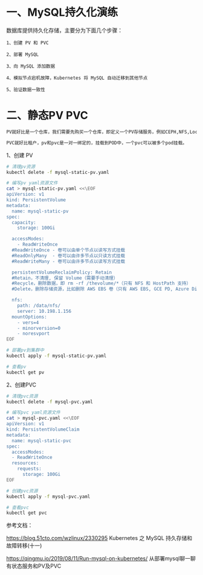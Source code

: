 # 一、MySQL持久化演练

数据库提供持久化存储，主要分为下面几个步骤：

    1、创建 PV 和 PVC

    2、部署 MySQL

    3、向 MySQL 添加数据

    4、模拟节点宕机故障，Kubernetes 将 MySQL 自动迁移到其他节点

    5、验证数据一致性
   

# 二、静态PV PVC

```bash
PV就好比是一个仓库，我们需要先购买一个仓库，即定义一个PV存储服务，例如CEPH,NFS,Local Hostpath等等。

PVC就好比租户，pv和pvc是一对一绑定的，挂载到POD中，一个pvc可以被多个pod挂载。
```

1、创建 PV

```bash
# 清理pv资源
kubectl delete -f mysql-static-pv.yaml

# 编写pv yaml资源文件
cat > mysql-static-pv.yaml <<\EOF
apiVersion: v1
kind: PersistentVolume
metadata:
  name: mysql-static-pv
spec:
  capacity:
    storage: 100Gi

  accessModes:
    - ReadWriteOnce
  #ReadWriteOnce - 卷可以由单个节点以读写方式挂载
  #ReadOnlyMany  - 卷可以由许多节点以只读方式挂载
  #ReadWriteMany - 卷可以由许多节点以读写方式挂载

  persistentVolumeReclaimPolicy: Retain
  #Retain，不清理, 保留 Volume（需要手动清理）
  #Recycle，删除数据，即 rm -rf /thevolume/*（只有 NFS 和 HostPath 支持）
  #Delete，删除存储资源，比如删除 AWS EBS 卷（只有 AWS EBS, GCE PD, Azure Disk 和 Cinder 支持）

  nfs:
    path: /data/nfs/
    server: 10.198.1.156
  mountOptions:
    - vers=4
    - minorversion=0
    - noresvport
EOF

# 部署pv到集群中
kubectl apply -f mysql-static-pv.yaml

# 查看pv
kubectl get pv
```

2、创建PVC

```bash
# 清理pvc资源
kubectl delete -f mysql-pvc.yaml 

# 编写pvc yaml资源文件
cat > mysql-pvc.yaml <<\EOF
apiVersion: v1
kind: PersistentVolumeClaim
metadata:
  name: mysql-static-pvc
spec:
  accessModes:
  - ReadWriteOnce
  resources:
    requests:
      storage: 100Gi
EOF

# 创建pvc资源
kubectl apply -f mysql-pvc.yaml

# 查看pvc
kubectl get pvc
```

参考文档：

https://blog.51cto.com/wzlinux/2330295   Kubernetes 之 MySQL 持久存储和故障转移(十一)

https://qingmu.io/2019/08/11/Run-mysql-on-kubernetes/ 从部署mysql聊一聊有状态服务和PV及PVC
